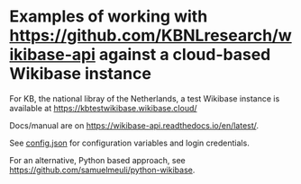 # Examples of working with https://github.com/KBNLresearch/wikibase-api against a cloud-based Wikibase instance

For KB, the national libray of the Netherlands, a test Wikibase instance is available at https://kbtestwikibase.wikibase.cloud/

Docs/manual are on https://wikibase-api.readthedocs.io/en/latest/.

See [config.json](../master/examples-kb/config.json) for configuration variables and login credentials.

For an alternative, Python based approach, see https://github.com/samuelmeuli/python-wikibase.
